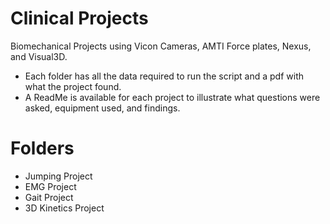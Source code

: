 # Clinical Projects
Biomechanical Projects using Vicon Cameras, AMTI Force plates, Nexus, and Visual3D.

- Each folder has all the data required to run the script and a pdf with what the project found.
- A ReadMe is available for each project to illustrate what questions were asked, equipment used, and findings.

# Folders 
- Jumping Project
- EMG Project
- Gait Project
- 3D Kinetics Project
